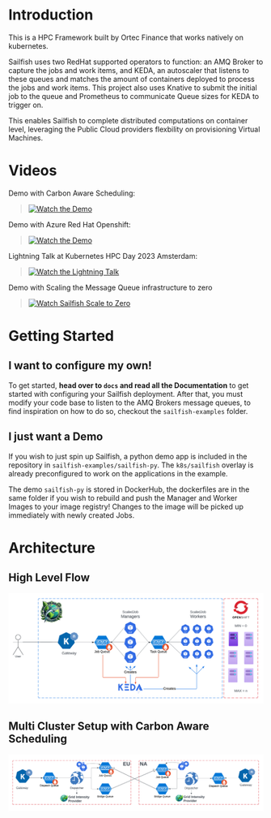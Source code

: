 # Introduction 
This is a HPC Framework built by Ortec Finance that works natively on kubernetes.

Sailfish uses two RedHat supported operators to function: an AMQ Broker to capture the jobs and work items, and KEDA, an autoscaler that listens to these queues and matches the amount of containers deployed to process the jobs and work items. This project also uses Knative to submit the initial job to the queue and Prometheus to communicate Queue sizes for KEDA to trigger on.

This enables Sailfish to complete distributed computations on container level, leveraging the Public Cloud providers flexbility on provisioning Virtual Machines.  

# Videos
Demo with Carbon Aware Scheduling:
>[![Watch the Demo](https://img.youtube.com/vi/z7qnYsmZjLM/default.jpg)](https://youtu.be/z7qnYsmZjLM)

Demo with Azure Red Hat Openshift:
>[![Watch the Demo](https://img.youtube.com/vi/MwGDWiQNGPg/default.jpg)](https://youtu.be/MwGDWiQNGPg)

Lightning Talk at Kubernetes HPC Day 2023 Amsterdam:
>[![Watch the Lightning Talk](https://img.youtube.com/vi/Tn-aVLFud8k/default.jpg)](https://youtu.be/Tn-aVLFud8k)

Demo with Scaling the Message Queue infrastructure to zero
>[![Watch Sailfish Scale to Zero](https://img.youtube.com/vi/1Vhityta3vU/default.jpg)](https://www.youtube.com/watch?v=1Vhityta3vU)


# Getting Started
## I want to configure my own!
To get started, **head over to `docs` and read all the Documentation** to get started with configuring your Sailfish deployment.
After that, you must modify your code base to listen to the AMQ Brokers message queues, to find inspiration on how to do so, checkout the `sailfish-examples` folder.

## I just want a Demo
If you wish to just spin up Sailfish, a python demo app is included in the repository in `sailfish-examples/sailfish-py`. The `k8s/sailfish` overlay is already preconfigured to work on the applications in the example.

The demo `sailfish-py` is stored in DockerHub, the dockerfiles are in the same folder if you wish to rebuild and push the Manager and Worker Images to your image registry! Changes to the image will be picked up immediately with newly created Jobs.


# Architecture
## High Level Flow
![A high level overview of the flow of Sailfish](Sailfish-Architecture-and-flow.png)

## Multi Cluster Setup with Carbon Aware Scheduling
![A high level overview of two clusters with Sailfish, connected using the Multi Cluster Controller](Sailfish-Architecture-Multi-Cluster.png)